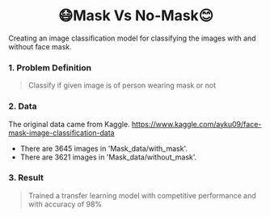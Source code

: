 <h1 align="center"> 😷Mask Vs No-Mask😊</h1> 

Creating an image classification model for classifying the images with and without face mask.



<H3>1. Problem Definition</H3>

>Classify if given image is of person wearing mask or not

<H3>2. Data</H3>

The original data came from Kaggle. https://www.kaggle.com/ayku09/face-mask-image-classification-data

* There are 3645 images in 'Mask_data/with_mask'.
* There are 3621 images in 'Mask_data/without_mask'.

<h3>3. Result</h3>

>Trained a transfer learning model with competitive performance and with accuracy of 98%



